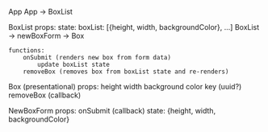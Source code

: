 App
    App -> BoxList


BoxList
    props:
    state: 
        boxList: [{height, width, backgroundColor}, ...]
    BoxList -> newBoxForm
            -> Box

    functions: 
        onSubmit (renders new box from form data)
            update boxList state
        removeBox (removes box from boxList state and re-renders)
        



Box (presentational)
    props: 
        height
        width
        background color
        key (uuid?)
        removeBox (callback)


NewBoxForm
    props: 
        onSubmit (callback)
    state:
        {height, width, backgroundColor}